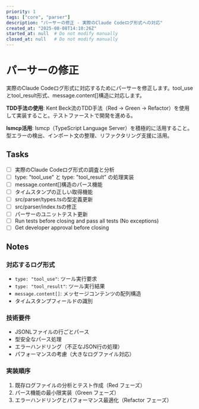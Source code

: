 ```yaml
---
priority: 1
tags: ["core", "parser"]
description: "パーサーの修正 - 実際のClaude Codeログ形式への対応"
created_at: "2025-08-08T14:10:26Z"
started_at: null  # Do not modify manually
closed_at: null   # Do not modify manually
---
```


# パーサーの修正

実際のClaude Codeログ形式に対応するためにパーサーを修正します。tool_useとtool_result形式、message.content[]構造に対応します。

**TDD手法の使用**: Kent Beck流のTDD手法（Red → Green → Refactor）を使用して実装すること。テストファーストで開発を進める。

**lsmcp活用**: lsmcp（TypeScript Language Server）を積極的に活用すること。型エラーの検出、インポート文の整理、リファクタリング支援に活用。

## Tasks

- [ ] 実際のClaude Codeログ形式の調査と分析
- [ ] type: "tool_use" と type: "tool_result" の処理実装
- [ ] message.content[]構造のパース機能
- [ ] タイムスタンプの正しい取得機能
- [ ] src/parser/types.tsの型定義更新
- [ ] src/parser/index.tsの修正
- [ ] パーサーのユニットテスト更新
- [ ] Run tests before closing and pass all tests (No exceptions)
- [ ] Get developer approval before closing

## Notes

### 対応するログ形式
- `type: "tool_use"`: ツール実行要求
- `type: "tool_result"`: ツール実行結果
- `message.content[]`: メッセージコンテンツの配列構造
- タイムスタンプフィールドの識別

### 技術要件
- JSONLファイルの行ごとパース
- 型安全なパース処理
- エラーハンドリング（不正なJSON行の処理）
- パフォーマンスの考慮（大きなログファイル対応）

### 実装順序
1. 既存ログファイルの分析とテスト作成（Red フェーズ）
2. パース機能の最小限実装（Green フェーズ）
3. エラーハンドリングとパフォーマンス最適化（Refactor フェーズ）
